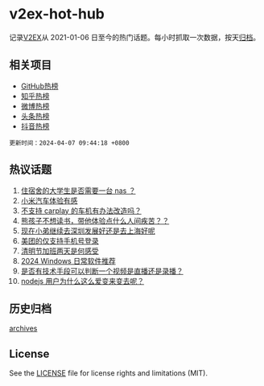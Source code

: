 # v2ex-hot-hub

 记录[V2EX](https://www.v2ex.com/)从 2021-01-06 日至今的热门话题。每小时抓取一次数据，按天[归档](archives)。
 
 ## 相关项目

- [GitHub热榜](https://github.com/it985/github-hot-hub)
- [知乎热榜](https://github.com/it985/zhihu-hot-hub)
- [微博热榜](https://github.com/it985/weibo-hot-hub)
- [头条热榜](https://github.com/it985/toutiao-hot-hub)
- [抖音热榜](https://github.com/it985/douyin-hot-hub)


 `更新时间：2024-04-07 09:44:18 +0800`

## 热议话题

1. [住宿舍的大学生是否需要一台 nas ？](https://www.v2ex.com/t/1030069)
1. [小米汽车体验有感](https://www.v2ex.com/t/1030012)
1. [不支持 carplay 的车机有办法改造吗？](https://www.v2ex.com/t/1029959)
1. [熊孩子不想读书，带他体验点什么人间疾苦？？](https://www.v2ex.com/t/1030080)
1. [现在小弟继续去深圳发展好还是去上海好呢](https://www.v2ex.com/t/1029968)
1. [美团的仅支持手机号登录](https://www.v2ex.com/t/1029996)
1. [清明节加班两天是何感受](https://www.v2ex.com/t/1029956)
1. [2024 Windows 日常软件推荐](https://www.v2ex.com/t/1030062)
1. [是否有技术手段可以判断一个视频是直播还是录播？](https://www.v2ex.com/t/1029961)
1. [nodejs 用户为什么这么爱变来变去呢？](https://www.v2ex.com/t/1029981)

## 历史归档

[archives](archives)

## License

See the [LICENSE](LICENSE) file for license rights and limitations (MIT).
